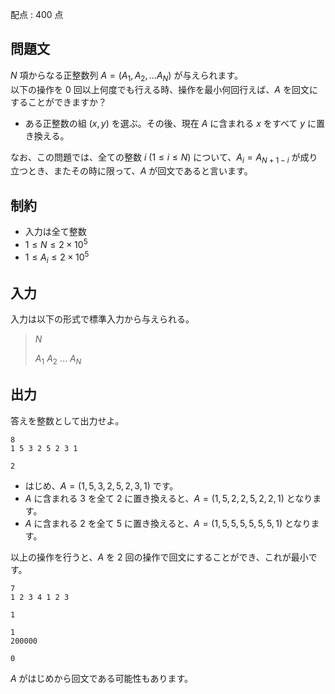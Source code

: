 配点 : $400$ 点

## 問題文

$N$ 項からなる正整数列 $A=(A_1,A_2, \dots A_N)$ が与えられます。<br>
以下の操作を $0$ 回以上何度でも行える時、操作を最小何回行えば、$A$ を回文にすることができますか？  

- ある正整数の組 $(x,y)$ を選ぶ。その後、現在 $A$ に含まれる $x$ をすべて $y$ に置き換える。

なお、この問題では、全ての整数 $i$ ($1 \le i \le N$) について、$A_i=A_{N+1-i}$ が成り立つとき、またその時に限って、$A$ が回文であると言います。  

## 制約

- 入力は全て整数
- $1 \le N \le 2 \times 10^5$
- $1 \le A_i \le 2 \times 10^5$

## 入力

入力は以下の形式で標準入力から与えられる。

> $N$
> 
> $A_1$ $A_2$ $\dots$ $A_N$

## 出力

答えを整数として出力せよ。

```input1
8
1 5 3 2 5 2 3 1
```

```output1
2
```

- はじめ、$A=(1,5,3,2,5,2,3,1)$ です。
- $A$ に含まれる $3$ を全て $2$ に置き換えると、$A=(1,5,2,2,5,2,2,1)$ となります。
- $A$ に含まれる $2$ を全て $5$ に置き換えると、$A=(1,5,5,5,5,5,5,1)$ となります。

以上の操作を行うと、$A$ を $2$ 回の操作で回文にすることができ、これが最小です。

```input2
7
1 2 3 4 1 2 3
```

```output2
1
```

```input3
1
200000
```

```output3
0
```

$A$ がはじめから回文である可能性もあります。